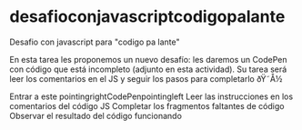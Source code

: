 # desafioconjavascriptcodigopalante
Desafio con javascript para "codigo pa lante"

En esta tarea les proponemos un nuevo desafío: les daremos un CodePen con código que está incompleto (adjunto en esta actividad). Su tarea será leer los comentarios en el JS y seguir los pasos para completarlo ðŸ˜Å½

Entrar a este pointingrightCodePenpointingleft
Leer las instrucciones  en los comentarios del código JS
Completar los fragmentos faltantes de código
Observar el resultado del código funcionando
